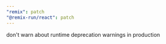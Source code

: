 ```yaml
---
"remix": patch
"@remix-run/react": patch
---
```


don't warn about runtime deprecation warnings in production
